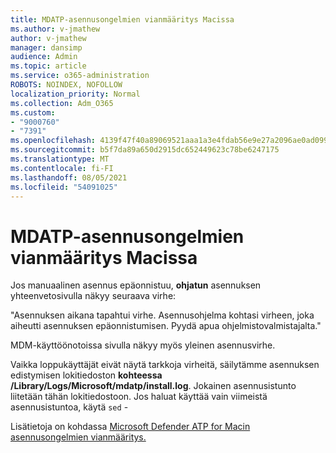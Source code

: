 ```yaml
---
title: MDATP-asennusongelmien vianmääritys Macissa
ms.author: v-jmathew
author: v-jmathew
manager: dansimp
audience: Admin
ms.topic: article
ms.service: o365-administration
ROBOTS: NOINDEX, NOFOLLOW
localization_priority: Normal
ms.collection: Adm_O365
ms.custom:
- "9000760"
- "7391"
ms.openlocfilehash: 4139f47f40a89069521aaa1a3e4fdab56e9e27a2096ae0ad099be827f60d51fc
ms.sourcegitcommit: b5f7da89a650d2915dc652449623c78be6247175
ms.translationtype: MT
ms.contentlocale: fi-FI
ms.lasthandoff: 08/05/2021
ms.locfileid: "54091025"
---
```

# <a name="troubleshoot-mdatp-installation-problems-on-a-mac"></a>MDATP-asennusongelmien vianmääritys Macissa

Jos manuaalinen asennus epäonnistuu, **ohjatun** asennuksen yhteenvetosivulla näkyy seuraava virhe:

"Asennuksen aikana tapahtui virhe. Asennusohjelma kohtasi virheen, joka aiheutti asennuksen epäonnistumisen. Pyydä apua ohjelmistovalmistajalta."

MDM-käyttöönotoissa sivulla näkyy myös yleinen asennusvirhe.

Vaikka loppukäyttäjät eivät näytä tarkkoja virheitä, säilytämme asennuksen edistymisen lokitiedoston **kohteessa /Library/Logs/Microsoft/mdatp/install.log**. Jokainen asennusistunto liitetään tähän lokitiedostoon. Jos haluat käyttää vain viimeistä asennusistuntoa, käytä `sed` -

Lisätietoja on kohdassa [Microsoft Defender ATP for Macin asennusongelmien vianmääritys.](https://go.microsoft.com/fwlink/?linkid=2144615)
